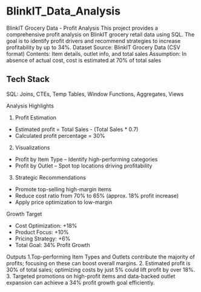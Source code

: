 # BlinkIT_Data_Analysis

BlinkIT Grocery Data - Profit Analysis
This project provides a comprehensive profit analysis on BlinkIT grocery retail data using SQL. The goal is to identify profit drivers and recommend strategies to increase profitability by up to 34%.
Dataset
Source: BlinkIT Grocery Data (CSV format)
Contents: Item details, outlet info, and total sales
Assumption: In absence of actual cost, cost is estimated at 70% of total sales
## Tech Stack
SQL: Joins, CTEs, Temp Tables, Window Functions, Aggregates, Views

 Analysis Highlights
1. Profit Estimation
- Estimated profit = Total Sales - (Total Sales * 0.7)
- Calculated profit percentage = 30%
2. Visualizations
- Profit by Item Type – Identify high-performing categories
- Profit by Outlet – Spot top locations driving profitability

3. Strategic Recommendations
- Promote top-selling high-margin items
- Reduce cost ratio from 70% to 65% (approx. 18% profit increase)
- Apply price optimization to low-margin 

 Growth Target
- Cost Optimization: +18%
- Product Focus: +10%
- Pricing Strategy: +6%
- Total Goal: 34% Profit Growth



Outputs
1.Top-performing Item Types and Outlets contribute the majority of profits; focusing on these can boost overall margins. 
2. Estimated profit is 30% of total sales; optimizing costs by just 5% could lift profit by over 18%.
3. Targeted promotions on high-profit items and data-backed outlet expansion can achieve a 34% profit growth goal efficiently.
